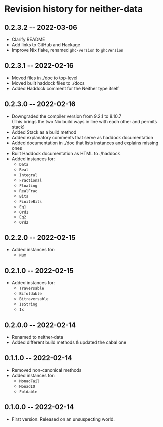 # Revision history for neither-data

## 0.2.3.2 -- 2022-03-06

* Clarify README
* Add links to GitHub and Hackage
* Improve Nix flake, renamed `ghc-version` to `ghcVersion`

## 0.2.3.1 -- 2022-02-16

* Moved files in ./doc to top-level
* Moved built haddock files to ./docs
* Added Haddock comment for the Neither type itself

## 0.2.3.0 -- 2022-02-16

* Downgraded the compiler version from 9.2.1 to 8.10.7  
  (This brings the two Nix build ways in line with each other and permits stack)
* Added Stack as a build method
* Added explanatory comments that serve as haddock documentation
* Added documentation in ./doc that lists instances and explains missing ones
* Built Haddock documentation as HTML to ./haddock
* Added instances for:
  * `Data`
  * `Real`
  * `Integral`
  * `Fractional`
  * `Floating`
  * `RealFrac`
  * `Bits`
  * `FiniteBits`
  * `Eq1`
  * `Ord1`
  * `Eq2`
  * `Ord2`

## 0.2.2.0 -- 2022-02-15

* Added instances for:
  * `Num`

## 0.2.1.0 -- 2022-02-15

* Added instances for:
  * `Traversable`
  * `Bifoldable`
  * `Bitraversable`
  * `IsString`
  * `Ix`

## 0.2.0.0 -- 2022-02-14

* Renamed to neither-data
* Added different build methods & updated the cabal one

## 0.1.1.0 -- 2022-02-14

* Removed non-canonical methods
* Added instances for:
  * `MonadFail`
  * `MonadIO`
  * `Foldable`

## 0.1.0.0 -- 2022-02-14

* First version. Released on an unsuspecting world.

